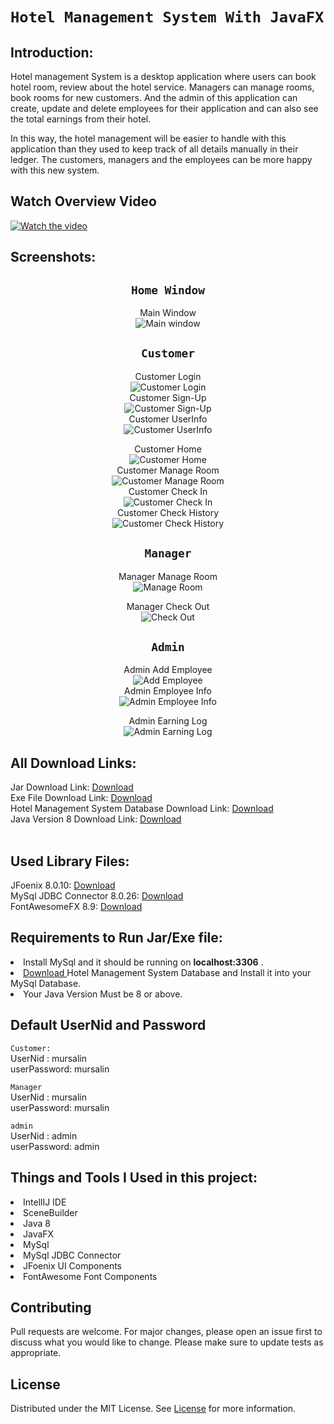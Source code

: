 # `Hotel Management System With JavaFX`<br>

## Introduction:

Hotel management System is a desktop application where users
can book hotel room, review about the hotel service. Managers
can manage rooms, book rooms for new customers. And the admin of this application can create,
update and delete employees for their application and can also
see the total earnings from their hotel.

In this way, the hotel management will be easier to handle
with this application than they used to keep track of all details
manually in their ledger. The customers, managers and the
employees can be more happy with this new system.

## Watch Overview Video

[![Watch the video](screenshots/Capture.PNG "Watch Video")](https://www.youtube.com/watch?v=bqJYexRSPCA)

## Screenshots:
<div align = center>

## `Home Window`

Main Window <br>
![Main window](screenshots/Main.PNG "Hotel Management System")
## `Customer`

Customer Login <br>
![Customer Login](screenshots/Customer0.PNG "Customer Login") <br>
Customer Sign-Up<br>
![Customer Sign-Up](screenshots/Customer00.PNG "Customer Sign-Up") <br>
Customer UserInfo<br>
![Customer UserInfo](screenshots/Customer000.PNG "Customer UserInfo") <br>

[comment]: <> (Customer UserInfo Edit<br>)
[comment]: <> (![UserInfo Edit]&#40;screenshots/Customer0000.PNG "UserInfo Edit"&#41; <br>)
Customer Home<br>
![Customer Home](screenshots/Customer1.PNG "Customer Home") <br>
Customer Manage Room<br>
![Customer Manage Room](screenshots/Customer2.PNG "Customer Manage Room") <br>
Customer Check In<br>
![Customer Check In](screenshots/Customer3.PNG "Customer Check In") <br>
Customer Check History<br>
![Customer Check History](screenshots/Customer4.PNG "Customer Check History") <br>

## `Manager`

[comment]: <> (Manager Home <br>)
[comment]: <> (![Manager Home]&#40;screenshots/Manager0.PNG "Manager Home"&#41; <br>)
Manager Manage Room <br>
![Manage Room](screenshots/Manager1.PNG "Manager Manage Room") <br>

[comment]: <> (Manager Check In <br>)

[comment]: <> (![Check In]&#40;screenshots/Manager2.PNG "Manager Check In"&#41; <br>)
Manager Check Out <br>
![Check Out](screenshots/Manager3.PNG "Manager Check Out") <br>

[comment]: <> (Manager Check History <br>)

[comment]: <> (![Check History]&#40;screenshots/Manager4.PNG "Manager Check History"&#41; <br>)

## `Admin`

[comment]: <> (Admin Home <br>)

[comment]: <> (![Admin Home]&#40;screenshots/Admin0.PNG "Admin Home"&#41; <br>)
Admin Add Employee <br>
![Add Employee](screenshots/Admin1.PNG "Add Employee") <br>
Admin Employee Info <br>
![Admin Employee Info](screenshots/Admin2.PNG "Admin Employee Info") <br>

[comment]: <> (Admin Customer Info <br>)

[comment]: <> (![Admin Customer Info]&#40;screenshots/Admin3.PNG "Admin Customer Info"&#41; <br>)
Admin Earning Log <br>
![Admin Earning Log](screenshots/Admin4.PNG "Admin Earning Log") <br>

  </div>

## All Download Links:

Jar Download Link: <a href = "https://github.com/Rakib-Hasan-455/Hotel_Management_System-JavaFx/raw/master/Hotel_Management_System%20JavaFx.jar"> Download </a><br>
Exe File Download Link: <a href = "https://github.com/Rakib-Hasan-455/Hotel_Management_System-JavaFx/raw/master/Hotel_Management_System.exe"> Download </a><br>
Hotel Management System Database Download Link:  <a href = "https://downgit.github.io/#/home?url=https://github.com/Rakib-Hasan-455/Hotel_Management_System-JavaFx/blob/master/Hotel_Management_System.sql"> Download </a><br>
Java Version 8 Download Link: <a href = "https://www.oracle.com/java/technologies/javase/javase8u211-later-archive-downloads.html"> Download </a><br>
<br>

## Used Library Files:

JFoenix 8.0.10: <a href = "https://github.com/Rakib-Hasan-455/Hotel_Management_System-JavaFx/raw/master/lib/jfoenix-8.0.10.jar"> Download </a><br>
MySql JDBC Connector 8.0.26:  <a href = "https://github.com/Rakib-Hasan-455/Hotel_Management_System-JavaFx/raw/master/lib/mysql-connector-java-8.0.26.jar"> Download </a><br>
FontAwesomeFX 8.9:  <a href = "https://github.com/Rakib-Hasan-455/Hotel_Management_System-JavaFx/raw/master/lib/fontawesomefx-8.9.jar"> Download </a><br>

## Requirements to Run Jar/Exe file:
<li>Install MySql and it should be running on <b>localhost:3306</b>  .</li>
<li><a href = "https://downgit.github.io/#/home?url=https://github.com/Rakib-Hasan-455/Hotel_Management_System-JavaFx/blob/master/Hotel_Management_System.sql"> Download </a> 
 Hotel Management System Database and Install it into your MySql Database.</li>
<li> Your Java Version Must be 8 or above.</li>

## Default UserNid and Password

`Customer:`<br>
UserNid     : mursalin <br>
userPassword: mursalin <br>

`Manager` <br>
UserNid     : mursalin <br>
userPassword: mursalin <br>

`admin` <br>
UserNid     : admin <br>
userPassword: admin <br>


## Things and Tools I Used in this project:
<li> IntellIJ IDE </li>
<li> SceneBuilder </li>
<li> Java 8 </li>
<li> JavaFX </li>
<li> MySql </li>
<li> MySql JDBC Connector </li>
<li> JFoenix UI Components </li>
<li> FontAwesome Font Components </li>

## Contributing
Pull requests are welcome. For major changes, please open an issue first to discuss what you would like to change.
Please make sure to update tests as appropriate.

## License
Distributed under the MIT License. See [License](LICENSE) for more information.
